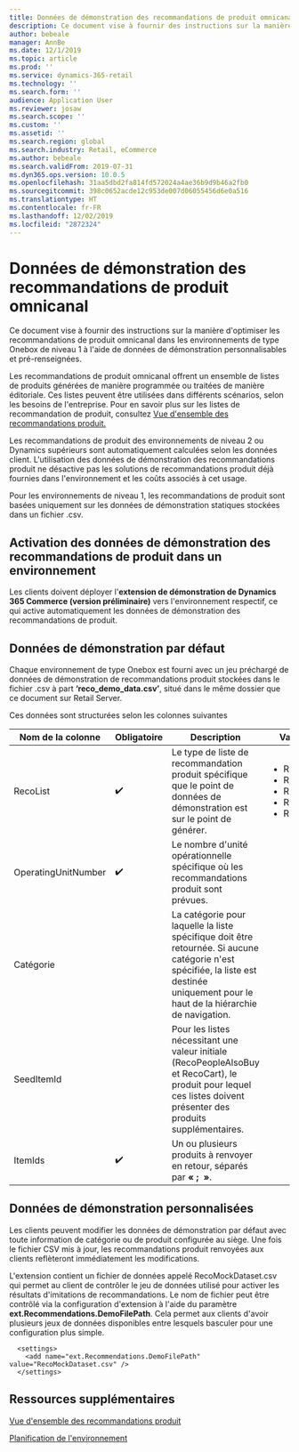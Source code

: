 ```yaml
---
title: Données de démonstration des recommandations de produit omnicanal
description: Ce document vise à fournir des instructions sur la manière d'optimiser les recommandations de produit omnicanal dans les environnements de type Onebox de niveau 1 à l'aide de données de démonstration personnalisables et pré-renseignées.
author: bebeale
manager: AnnBe
ms.date: 12/1/2019
ms.topic: article
ms.prod: ''
ms.service: dynamics-365-retail
ms.technology: ''
ms.search.form: ''
audience: Application User
ms.reviewer: josaw
ms.search.scope: ''
ms.custom: ''
ms.assetid: ''
ms.search.region: global
ms.search.industry: Retail, eCommerce
ms.author: bebeale
ms.search.validFrom: 2019-07-31
ms.dyn365.ops.version: 10.0.5
ms.openlocfilehash: 31aa5dbd2fa814fd572024a4ae36b9d9b46a2fb0
ms.sourcegitcommit: 398c0652acde12c953de007d06055456d6e0a516
ms.translationtype: HT
ms.contentlocale: fr-FR
ms.lasthandoff: 12/02/2019
ms.locfileid: "2872324"
---
```

# <a name="omni-channel-product-recommendations-demo-data"></a>Données de démonstration des recommandations de produit omnicanal

Ce document vise à fournir des instructions sur la manière d'optimiser les recommandations de produit omnicanal dans les environnements de type Onebox de niveau 1 à l'aide de données de démonstration personnalisables et pré-renseignées.

Les recommandations de produit omnicanal offrent un ensemble de listes de produits générées de manière programmée ou traitées de manière éditoriale. Ces listes peuvent être utilisées dans différents scénarios, selon les besoins de l'entreprise. Pour en savoir plus sur les listes de recommandation de produit, consultez [Vue d'ensemble des recommandations produit.](../commerce/product-recommendations.md)

Les recommandations de produit des environnements de niveau 2 ou Dynamics supérieurs sont automatiquement calculées selon les données client.
L'utilisation des données de démonstration des recommandations produit ne désactive pas les solutions de recommandations produit déjà fournies dans l'environnement et les coûts associés à cet usage.

Pour les environnements de niveau 1, les recommandations de produit sont basées uniquement sur les données de démonstration statiques stockées dans un fichier .csv.

## <a name="enabling-product-recommendations-demo-data-in-an-environment"></a>Activation des données de démonstration des recommandations de produit dans un environnement

Les clients doivent déployer l'**extension de démonstration de Dynamics 365 Commerce (version préliminaire)** vers l'environnement respectif, ce qui active automatiquement les données de démonstration des recommandations de produit.

## <a name="default-demo-data"></a>Données de démonstration par défaut
Chaque environnement de type Onebox est fourni avec un jeu préchargé de données de démonstration de recommandations produit stockées dans le fichier .csv à part **‘reco_demo_data.csv’**, situé dans le même dossier que ce document sur Retail Server.

Ces données sont structurées selon les colonnes suivantes

| Nom de la colonne         | Obligatoire          | Description                                                                                                                                 | Valeurs possibles                                                              |
|---------------------|--------------------|---------------------------------------------------------------------------------------------------------------------------------------------|------------------------------------------------------------------------------|
| RecoList            | :heavy_check_mark: | Le type de liste de recommandation produit spécifique que le point de données de démonstration est sur le point de générer.                                                    | <ul><li>RecoBestSelling</li><li>RecoNew</li><li>RecoTrending</li><li>RecoCart</li><li>RecoPeopleAlsoBuy</li></ul> |
| OperatingUnitNumber | :heavy_check_mark: | Le nombre d'unité opérationnelle spécifique où les recommandations produit sont prévues.                                        |                                                                              |
| Catégorie            |                    |    La catégorie pour laquelle la liste spécifique doit être retournée. Si aucune catégorie n'est spécifiée, la liste est destinée uniquement pour le haut de la hiérarchie de navigation.    |                                                                              |
| SeedItemId          |                    |    Pour les listes nécessitant une valeur initiale (RecoPeopleAlsoBuy et RecoCart), le produit pour lequel ces listes doivent présenter des produits supplémentaires.            |                                                                              |
| ItemIds             | :heavy_check_mark: | Un ou plusieurs produits à renvoyer en retour, séparés par **« ;  »**.                                                                  |                                                                              |


## <a name="customize-demo-data"></a>Données de démonstration personnalisées
Les clients peuvent modifier les données de démonstration par défaut avec toute information de catégorie ou de produit configurée au siège. Une fois le fichier CSV mis à jour, les recommandations produit renvoyées aux clients reflèteront immédiatement les modifications.

L'extension contient un fichier de données appelé RecoMockDataset.csv qui permet au client de contrôler le jeu de données utilisé pour activer les résultats d'imitations de recommandations. Le nom de fichier peut être contrôlé via la configuration d'extension à l'aide du paramètre **ext.Recommendations.DemoFilePath**. Cela permet aux clients d'avoir plusieurs jeux de données disponibles entre lesquels basculer pour une configuration plus simple.

```
  <settings>
    <add name="ext.Recommendations.DemoFilePath" value="RecoMockDataset.csv" />
  </settings>
```

## <a name="additional-resources"></a>Ressources supplémentaires

[Vue d'ensemble des recommandations produit](../commerce/product-recommendations.md)

[Planification de l'environnement](../fin-ops-core/fin-ops/imp-lifecycle/environment-planning.md)
